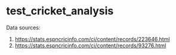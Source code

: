 # test_cricket_analysis
Data sources:
1. https://stats.espncricinfo.com/ci/content/records/223646.html
2. https://stats.espncricinfo.com/ci/content/records/93276.html
